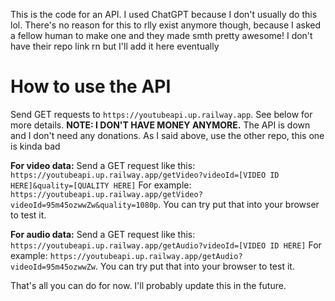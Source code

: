 This is the code for an API. I used ChatGPT because I don't usually do this lol. There's no reason for this to rlly exist anymore though, because I asked a fellow human to make one and they made smth pretty awesome! I don't have their repo link rn but I'll add it here eventually

# How to use the API
Send GET requests to `https://youtubeapi.up.railway.app`. See below for more details.
**NOTE: I DON'T HAVE MONEY ANYMORE.** The API is down and I don't need any donations. As I said above, use the other repo, this one is kinda bad

**For video data:**
Send a GET request like this: `https://youtubeapi.up.railway.app/getVideo?videoId=[VIDEO ID HERE]&quality=[QUALITY HERE]`
For example: `https://youtubeapi.up.railway.app/getVideo?videoId=95m45ozwwZw&quality=1080p`. You can try put that into your browser to test it.

**For audio data:**
Send a GET request like this: `https://youtubeapi.up.railway.app/getAudio?videoId=[VIDEO ID HERE]`
For example: `https://youtubeapi.up.railway.app/getAudio?videoId=95m45ozwwZw`. You can try put that into your browser to test it.

That's all you can do for now. I'll probably update this in the future.
